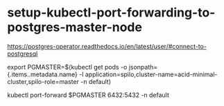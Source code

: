 # setup-kubectl-port-forwarding-to-postgres-master-node

<https://postgres-operator.readthedocs.io/en/latest/user/#connect-to-postgresql>

export PGMASTER=$(kubectl get pods -o jsonpath={.items..metadata.name} -l application=spilo,cluster-name=acid-minimal-cluster,spilo-role=master -n default)

kubectl port-forward $PGMASTER 6432:5432 -n default
